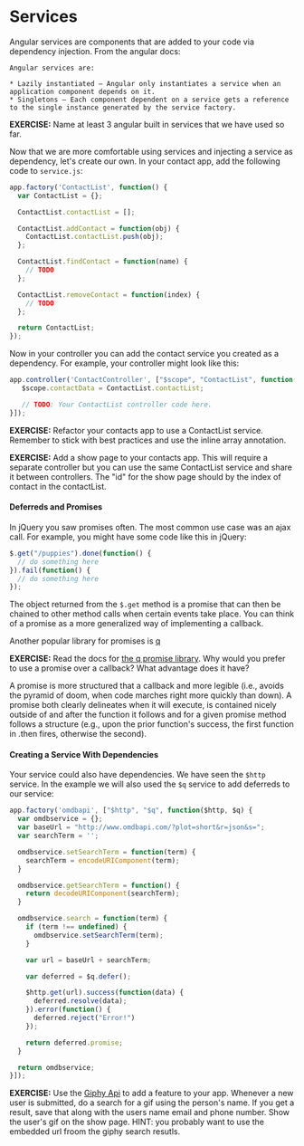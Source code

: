 # Services

Angular services are components that are added to your code via dependency injection.  From the angular docs:

```
Angular services are:

* Lazily instantiated – Angular only instantiates a service when an application component depends on it.
* Singletons – Each component dependent on a service gets a reference to the single instance generated by the service factory.
```

**EXERCISE:** Name at least 3 angular built in services that we have used so far.

Now that we are more comfortable using services and injecting a service as dependency, let's create our own.  In your contact app, add the following code to `service.js`:

```js
app.factory('ContactList', function() {
  var ContactList = {};

  ContactList.contactList = [];

  ContactList.addContact = function(obj) {
    ContactList.contactList.push(obj);
  };

  ContactList.findContact = function(name) {
    // TODO
  };

  ContactList.removeContact = function(index) {
    // TODO
  };

  return ContactList;
});
```

Now in your controller you can add the contact service you created as a dependency.  For example, your controller might look like this:

```js
app.controller('ContactController', ["$scope", "ContactList", function($scope, ContactList){
   $scope.contactData = ContactList.contactList;

   // TODO: Your ContactList controller code here.
}]);
```

**EXERCISE:** Refactor your contacts app to use a ContactList service.  Remember to stick with best practices and use the inline array annotation.

**EXERCISE:** Add a show page to your contacts app. This will require a separate controller but you can use the same ContactList service and share it between controllers. The "id" for the show page should by the index of contact in the contactList.

#### Deferreds and Promises

In jQuery you saw promises often.  The most common use case was an ajax call.  For example, you might have some code like this in jQuery:

```js
$.get("/puppies").done(function() {
  // do something here
}).fail(function() {
  // do something here
});
```

The object returned from the `$.get` method is a promise that can then be chained to other method calls when certain events take place.  You can think of a promise as a more generalized way of implementing a callback.

Another popular library for promises is [q](https://github.com/kriskowal/q)

**EXERCISE:** Read the docs for [the q promise library](https://github.com/kriskowal/q).  Why would you prefer to use a promise over a callback?  What advantage does it have?

A promise is more structured that a callback and more legible (i.e., avoids the pyramid of doom, when code marches right more quickly than down). A promise both clearly delineates when it will execute, is contained nicely outside of and after the function it follows and for a given promise method follows a structure (e.g., upon the prior function's success, the first function in .then fires, otherwise the second).

#### Creating a Service With Dependencies

Your service could also have dependencies.  We have seen the `$http` service.  In the example we will also used the `$q` service to add deferreds to our service:

```js
app.factory('omdbapi', ["$http", "$q", function($http, $q) {
  var omdbservice = {};
  var baseUrl = "http://www.omdbapi.com/?plot=short&r=json&s=";
  var searchTerm = '';

  omdbservice.setSearchTerm = function(term) {
    searchTerm = encodeURIComponent(term);
  }

  omdbservice.getSearchTerm = function() {
    return decodeURIComponent(searchTerm);
  }

  omdbservice.search = function(term) {
    if (term !== undefined) {
      omdbservice.setSearchTerm(term);
    }

    var url = baseUrl + searchTerm;

    var deferred = $q.defer();

    $http.get(url).success(function(data) {
      deferred.resolve(data);
    }).error(function() {
      deferred.reject("Error!")
    });

    return deferred.promise;
  }

  return omdbservice;
}]);
```

**EXERCISE:** Use the [Giphy Api](https://github.com/Giphy/GiphyAPI) to add a feature to your app.  Whenever a new user is submitted, do a search for a gif using the person's name.  If you get a result, save that along with the users name email and phone number.  Show the user's gif on the show page.  HINT: you probably want to use the embedded url froom the giphy search resutls.
